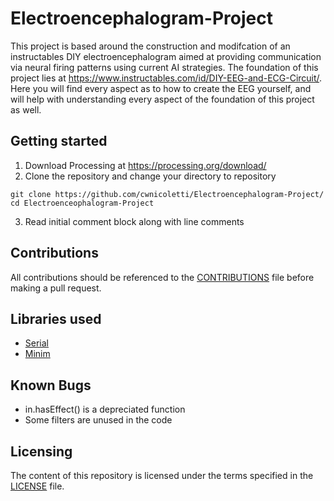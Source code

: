 # Electroencephalogram-Project
This project is based around the construction and modifcation of an instructables DIY electroencephalogram aimed at providing communication via neural firing patterns using current AI strategies. The foundation of this project lies at https://www.instructables.com/id/DIY-EEG-and-ECG-Circuit/. Here you will find every aspect as to how to create the EEG yourself, and will help with understanding every aspect of the foundation of this project as well.

## Getting started
1. Download Processing at https://processing.org/download/
2. Clone the repository and change your directory to repository
```
git clone https://github.com/cwnicoletti/Electroencephalogram-Project/
cd Electroenceophalogram-Project
```
3. Read initial comment block along with line comments

## Contributions
All contributions should be referenced to the [CONTRIBUTIONS](https://github.com/cwnicoletti/Electroencephalogram-Project/blob/master/CONTRIBUTING.md) file before making a pull request.

## Libraries used
* [Serial](https://processing.org/reference/libraries/serial/index.html)
* [Minim](http://code.compartmental.net/minim/)

## Known Bugs
* in.hasEffect() is a depreciated function
* Some filters are unused in the code

## Licensing
The content of this repository is licensed under the terms specified in the [LICENSE](https://github.com/cwnicoletti/Electroencephalogram-Project/blob/master/LICENSE) file.
